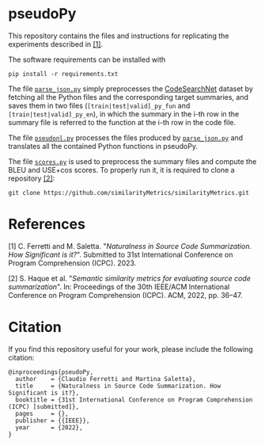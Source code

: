 # pseudoPy

This repository contains the files and instructions for replicating the experiments described in [[1]](#1).

The software requirements can be installed with 
    
    pip install -r requirements.txt

The file [`parse_json.py`](./parse_json.py) simply preprocesses the [CodeSearchNet](https://github.com/microsoft/CodeXGLUE/tree/main/Code-Text/code-to-text) dataset by fetching all the Python files and the corresponding target summaries, and saves them in two files (`[train|test|valid]_py_fun` and `[train|test|valid]_py_en`), in which the summary in the i-th row in the summary file is referred to the function at the i-th row in the code file.

The file [`pseudonl.py`](./pseudonl.py) processes the files produced by [`parse_json.py`](./parse_json.py) and translates all the contained Python functions in pseudoPy.

The file [`scores.py`](./scores.py) is used to preprocess the summary files and compute the BLEU and USE+cos scores.
To properly run it, it is required to clone a repository [[2]](#2): 

    git clone https://github.com/similarityMetrics/similarityMetrics.git

# References

<a id="1">[1]</a> C. Ferretti and M. Saletta. "*Naturalness in Source Code Summarization. How Significant is it?*". Submitted to 31st International Conference on Program Comprehension (ICPC). 2023.

<a id="2">[2]</a> S. Haque et al. "*Semantic similarity metrics for evaluating source code summarization*". In: Proceedings of the 30th IEEE/ACM International Conference on Program Comprehension (ICPC). ACM, 2022, pp. 36–47.

# Citation

If you find this repository useful for your work, please include the following citation:

```
@inproceedings{pseudoPy,
  author    = {Claudio Ferretti and Martina Saletta},
  title     = {Naturalness in Source Code Summarization. How Significant is it?},
  booktitle = {31st International Conference on Program Comprehension (ICPC) [submitted]},
  pages     = {},
  publisher = {{IEEE}},
  year      = {2022},
}
```

